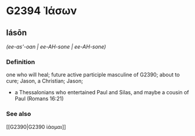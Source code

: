 # G2394 Ἰάσων

## Iásōn

_(ee-as'-oan | ee-AH-sone | ee-AH-sone)_

### Definition

one who will heal; future active participle masculine of G2390; about to cure; Jason, a Christian; Jason; 

- a Thessalonians who entertained Paul and Silas, and maybe a cousin of Paul (Romans 16:21)

### See also

[[G2390|G2390 ἰάομαι]]
